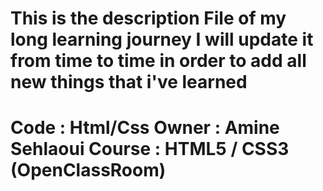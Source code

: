 This is the description File of my long learning journey
I will update it from time to time in order to add all new things that i've learned
=====================================
Code : Html/Css
Owner : Amine Sehlaoui
Course : HTML5 / CSS3 (OpenClassRoom)
=====================================
